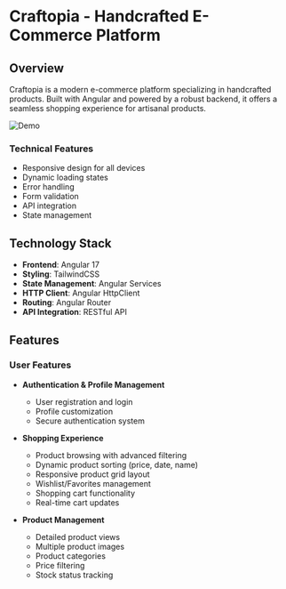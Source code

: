 # Craftopia - Handcrafted E-Commerce Platform

## Overview
Craftopia is a modern e-commerce platform specializing in handcrafted products. Built with Angular and powered by a robust backend, it offers a seamless shopping experience for artisanal products.

![Demo](media/output.gif)


### Technical Features

- Responsive design for all devices
- Dynamic loading states
- Error handling
- Form validation
- API integration
- State management

## Technology Stack
- **Frontend**: Angular 17
- **Styling**: TailwindCSS
- **State Management**: Angular Services
- **HTTP Client**: Angular HttpClient
- **Routing**: Angular Router
- **API Integration**: RESTful API

## Features

### User Features
- **Authentication & Profile Management**
  - User registration and login
  - Profile customization
  - Secure authentication system
    
- **Shopping Experience**
  - Product browsing with advanced filtering
  - Dynamic product sorting (price, date, name)
  - Responsive product grid layout
  - Wishlist/Favorites management
  - Shopping cart functionality
  - Real-time cart updates

- **Product Management**
  - Detailed product views
  - Multiple product images
  - Product categories
  - Price filtering
  - Stock status tracking
